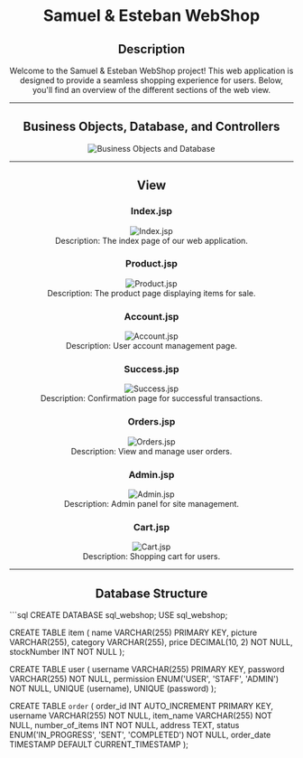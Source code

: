 <h1 align="center">Samuel & Esteban WebShop</h1>

<h2 align="center">Description</h2>
<p align="center">
  Welcome to the Samuel & Esteban WebShop project! This web application is designed to provide a seamless shopping experience for users. Below, you'll find an overview of the different sections of the web view.
</p>

---

<h2 align="center">Business Objects, Database, and Controllers</h2>

<p align="center">
  <img src="repoImage/java.png" alt="Business Objects and Database">
</p>

---

<h2 align="center">View</h2>

<h3 align="center">Index.jsp</h3>
<p align="center">
  <img src="repoImage/index_jsp.png" alt="Index.jsp">
  <br>
  Description: The index page of our web application.
</p>

<h3 align="center">Product.jsp</h3>
<p align="center">
  <img src="repoImage/product_jsp.png" alt="Product.jsp">
  <br>
  Description: The product page displaying items for sale.
</p>

<h3 align="center">Account.jsp</h3>
<p align="center">
  <img src="repoImage/account_jsp.png" alt="Account.jsp">
  <br>
  Description: User account management page.
</p>

<h3 align="center">Success.jsp</h3>
<p align="center">
  <img src="repoImage/success_jsp.png" alt="Success.jsp">
  <br>
  Description: Confirmation page for successful transactions.
</p>

<h3 align="center">Orders.jsp</h3>
<p align="center">
  <img src="repoImage/orders_jsp.png" alt="Orders.jsp">
  <br>
  Description: View and manage user orders.
</p>

<h3 align="center">Admin.jsp</h3>
<p align="center">
  <img src="repoImage/admin_jsp.png" alt="Admin.jsp">
  <br>
  Description: Admin panel for site management.
</p>

<h3 align="center">Cart.jsp</h3>
<p align="center">
  <img src="repoImage/cart_jsp.png" alt="Cart.jsp">
  <br>
  Description: Shopping cart for users.
</p>

---

<h2 align="center">Database Structure</h2>
```sql
CREATE DATABASE sql_webshop;
USE sql_webshop;

CREATE TABLE item (
    name VARCHAR(255) PRIMARY KEY,
    picture VARCHAR(255),
    category VARCHAR(255),
    price DECIMAL(10, 2) NOT NULL,
    stockNumber INT NOT NULL
);

CREATE TABLE user (
    username VARCHAR(255) PRIMARY KEY,
    password VARCHAR(255) NOT NULL,
    permission ENUM('USER', 'STAFF', 'ADMIN') NOT NULL,
    UNIQUE (username),
    UNIQUE (password)
);

CREATE TABLE `order` (
    order_id INT AUTO_INCREMENT PRIMARY KEY,
    username VARCHAR(255) NOT NULL,
    item_name VARCHAR(255) NOT NULL,
    number_of_items INT NOT NULL,
    address TEXT,
    status ENUM('IN_PROGRESS', 'SENT', 'COMPLETED') NOT NULL,
    order_date TIMESTAMP DEFAULT CURRENT_TIMESTAMP
);
